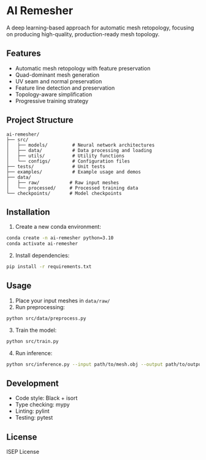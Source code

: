 # AI Remesher

A deep learning-based approach for automatic mesh retopology, focusing on producing high-quality, production-ready mesh topology.

## Features

- Automatic mesh retopology with feature preservation
- Quad-dominant mesh generation
- UV seam and normal preservation
- Feature line detection and preservation
- Topology-aware simplification
- Progressive training strategy

## Project Structure

```
ai-remesher/
├── src/
│   ├── models/         # Neural network architectures
│   ├── data/           # Data processing and loading
│   ├── utils/          # Utility functions
│   └── configs/        # Configuration files
├── tests/              # Unit tests
├── examples/           # Example usage and demos
├── data/
│   ├── raw/           # Raw input meshes
│   └── processed/     # Processed training data
└── checkpoints/       # Model checkpoints
```

## Installation

1. Create a new conda environment:
```bash
conda create -n ai-remesher python=3.10
conda activate ai-remesher
```

2. Install dependencies:
```bash
pip install -r requirements.txt
```

## Usage

1. Place your input meshes in `data/raw/`
2. Run preprocessing:
```bash
python src/data/preprocess.py
```

3. Train the model:
```bash
python src/train.py
```

4. Run inference:
```bash
python src/inference.py --input path/to/mesh.obj --output path/to/output.obj
```

## Development

- Code style: Black + isort
- Type checking: mypy
- Linting: pylint
- Testing: pytest

## License

ISEP License
